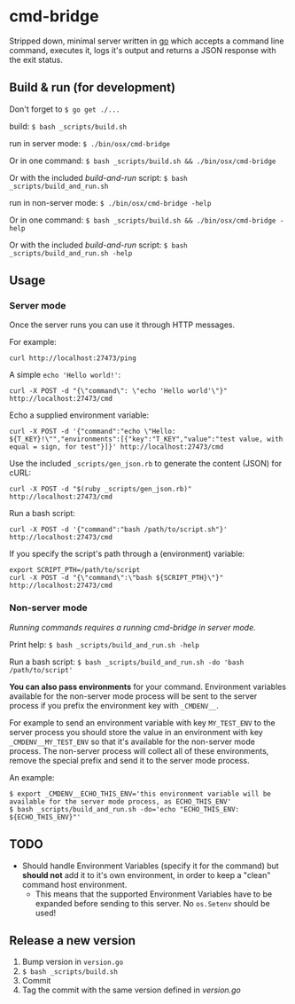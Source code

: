 # cmd-bridge

Stripped down, minimal server written in [go](https://golang.org/)
which accepts a command line command, executes it,
logs it's output and returns a JSON response
with the exit status.


## Build & run (for development)

Don't forget to `$ go get ./...`

build: `$ bash _scripts/build.sh`

run in server mode: `$ ./bin/osx/cmd-bridge`

Or in one command: `$ bash _scripts/build.sh && ./bin/osx/cmd-bridge`

Or with the included *build-and-run* script: `$ bash _scripts/build_and_run.sh`

run in non-server mode: `$ ./bin/osx/cmd-bridge -help`

Or in one command: `$ bash _scripts/build.sh && ./bin/osx/cmd-bridge -help`

Or with the included *build-and-run* script: `$ bash _scripts/build_and_run.sh -help`


## Usage

### Server mode

Once the server runs you can use it through HTTP messages.

For example:

    curl http://localhost:27473/ping

A simple `echo 'Hello world!'`:

    curl -X POST -d "{\"command\": \"echo 'Hello world'\"}" http://localhost:27473/cmd

Echo a supplied environment variable:

    curl -X POST -d '{"command":"echo \"Hello: ${T_KEY}!\"","environments":[{"key":"T_KEY","value":"test value, with equal = sign, for test"}]}' http://localhost:27473/cmd

Use the included `_scripts/gen_json.rb` to generate the content (JSON) for cURL:

    curl -X POST -d "$(ruby _scripts/gen_json.rb)" http://localhost:27473/cmd

Run a bash script:

    curl -X POST -d '{"command":"bash /path/to/script.sh"}' http://localhost:27473/cmd

If you specify the script's path through a (environment) variable:

    export SCRIPT_PTH=/path/to/script
    curl -X POST -d "{\"command\":\"bash ${SCRIPT_PTH}\"}" http://localhost:27473/cmd


### Non-server mode

*Running commands requires a running cmd-bridge in server mode.*

Print help: `$ bash _scripts/build_and_run.sh -help`

Run a bash script: `$ bash _scripts/build_and_run.sh -do 'bash /path/to/script'`

**You can also pass environments** for your command. Environment variables
available for the non-server mode process will be sent to the server
process if you prefix the environment key with `_CMDENV__`.

For example to send an environment variable with key `MY_TEST_ENV` to
the server process you should store the value in an environment
with key `_CMDENV__MY_TEST_ENV` so that it's available for the non-server
mode process. The non-server process will collect all of these environments,
remove the special prefix and send it to the server mode process.

An example:

    $ export _CMDENV__ECHO_THIS_ENV='this environment variable will be available for the server mode process, as ECHO_THIS_ENV'
    $ bash _scripts/build_and_run.sh -do='echo "ECHO_THIS_ENV: ${ECHO_THIS_ENV}"'


## TODO

* Should handle Environment Variables (specify it for the command) but **should not** add it to it's own environment, in order to keep a "clean" command host environment.
  * This means that the supported Environment Variables have to be expanded before sending to this server. No `os.Setenv` should be used!


## Release a new version

1. Bump version in `version.go`
2. `$ bash _scripts/build.sh`
3. Commit
4. Tag the commit with the same version defined in *version.go*

